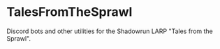 # TalesFromTheSprawl
Discord bots and other utilities for the Shadowrun LARP "Tales from the Sprawl".
